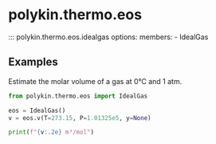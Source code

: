 # polykin.thermo.eos

::: polykin.thermo.eos.idealgas
    options:
        members:
            - IdealGas

## Examples

Estimate the molar volume of a gas at 0°C and 1 atm.

```python exec="on" source="material-block"
from polykin.thermo.eos import IdealGas

eos = IdealGas()
v = eos.v(T=273.15, P=1.01325e5, y=None)

print(f"{v:.2e} m³/mol")
```
